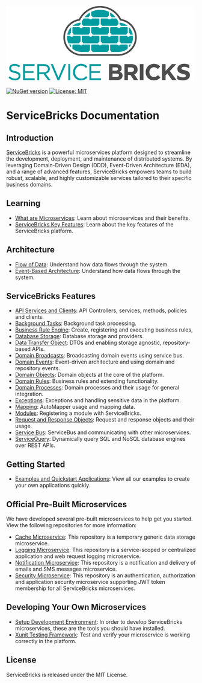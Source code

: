 ![ServiceBricks Logo](https://github.com/holomodular/ServiceBricks/blob/main/Logo.png)  

[![NuGet version](https://badge.fury.io/nu/ServiceBricks.svg)](https://badge.fury.io/nu/ServiceBricks)
[![License: MIT](https://img.shields.io/badge/License-MIT-blue.svg)](https://opensource.org/licenses/MIT)

# ServiceBricks Documentation

## Introduction
[ServiceBricks](https://github.com/holomodular/ServiceBricks) is a powerful microservices platform designed to streamline the development, deployment, and maintenance of distributed systems. By leveraging Domain-Driven Design (DDD), Event-Driven Architecture (EDA), and a range of advanced features, ServiceBricks empowers teams to build robust, scalable, and highly customizable services tailored to their specific business domains.

## Learning
* [What are Microservices](https://github.com/holomodular/ServiceBricks-Documentation/blob/main/V1/WhatAreMicroservices.md): Learn about microservices and their benefits.
* [ServiceBricks Key Features](https://github.com/holomodular/ServiceBricks-Documentation/blob/main/V1/KeyFeatures.md): Learn about the key features of the ServiceBricks platform.

## Architecture
* [Flow of Data](https://github.com/holomodular/ServiceBricks-Documentation/blob/main/V1/FlowOfData.md): Understand how data flows through the system.
* [Event-Based Architecture](https://github.com/holomodular/ServiceBricks-Documentation/blob/main/V1/EventBasedArchitecture.md): Understand how data flows through the system.

## ServiceBricks Features

* [API Services and Clients](https://github.com/holomodular/ServiceBricks-Documentation/blob/main/V1/APIServices.md): API Controllers, services, methods, policies and clients.
* [Background Tasks](https://github.com/holomodular/ServiceBricks-Documentation/blob/main/V1/BackgroundTasks.md): Background task processing.
* [Business Rule Engine](https://github.com/holomodular/ServiceBricks-Documentation/blob/main/V1/BusinessRuleEngine.md): Create, registering and executing business rules,
* [Database Storage](https://github.com/holomodular/ServiceBricks-Documentation/blob/main/V1/DatabaseStorage.md): Database storage and providers.
* [Data Transfer Object](https://github.com/holomodular/ServiceBricks-Documentation/blob/main/V1/DataTransferObject.md): DTOs and enabling storage agnostic, repository-based APIs.
* [Domain Broadcasts](https://github.com/holomodular/ServiceBricks-Documentation/blob/main/V1/DomainBroadcasts.md): Broadcasting domain events using service bus.
* [Domain Events](https://github.com/holomodular/ServiceBricks-Documentation/blob/main/V1/DomainEvents.md): Event-driven architecture and using domain and repository events.
* [Domain Objects](https://github.com/holomodular/ServiceBricks-Documentation/blob/main/V1/DomainObjects.md): Domain objects at the core of the platform.
* [Domain Rules](https://github.com/holomodular/ServiceBricks-Documentation/blob/main/V1/DomainRules.md): Business rules and extending functionality.
* [Domain Processes](https://github.com/holomodular/ServiceBricks-Documentation/blob/main/V1/DomainProcesses.md): Domain processes and their usage for general integration.
* [Exceptions](https://github.com/holomodular/ServiceBricks-Documentation/blob/main/V1/Exception.md): Exceptions and handling sensitive data in the platform.
* [Mapping](https://github.com/holomodular/ServiceBricks-Documentation/blob/main/V1/Mapping.md): AutoMapper usage and mapping data.
* [Modules](https://github.com/holomodular/ServiceBricks-Documentation/blob/main/V1/Modules.md): Registering a module with ServiceBricks.
* [Request and Response Objects](https://github.com/holomodular/ServiceBricks-Documentation/blob/main/V1/RequestAndResponse.md): Request and response objects and their usage.
* [Service Bus](https://github.com/holomodular/ServiceBricks-Documentation/blob/main/V1/ServiceBus.md): ServiceBus and communicating with other microservices.
* [ServiceQuery](https://github.com/holomodular/ServiceBricks-Documentation/blob/main/V1/ServiceBus.md): Dynamically query SQL and NoSQL database engines over REST APIs.

## Getting Started
* [Examples and Quickstart Applications](https://github.com/holomodular/ServiceBricks-Examples): View all our examples to create your own applications quickly.

## Official Pre-Built Microservices
We have developed several pre-built microservices to help get you started. View the following repositories for more information:
* [Cache Microservice](https://github.com/holomodular/ServiceBricks-Cache): This repository is a temporary generic data storage microservice.
* [Logging Microservice](https://github.com/holomodular/ServiceBricks-Logging): This repository is a service-scoped or centralized application and web request logging microservice.
* [Notification Microservice](https://github.com/holomodular/ServiceBricks-Notification): This repository is a notification and delivery of emails and SMS messages microservice.
* [Security Microservice](https://github.com/holomodular/ServiceBricks-Security): This repository is an authentication, authorization and application security microservice supporting JWT token membership for all ServiceBricks microservices.

## Developing Your Own Microservices

* [Setup Development Environment](https://github.com/holomodular/ServiceBricks-Documentation/blob/main/V1/APIServices.md): In order to develop ServiceBricks microservices, these are the tools you should have installed.
* [Xunit Testing Framework](https://github.com/holomodular/ServiceBricks-Documentation/blob/main/V1/XunitTesting.md): Test and verify your microservice is working correctly in the platform.


## License
ServiceBricks is released under the MIT License.
